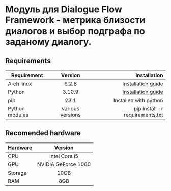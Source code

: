 # Модуль для Dialogue Flow Framework - метрика близости диалогов и выбор подграфа по заданому диалогу.
## Requirements

| Requirement        | Version           | Installation  |
| ------------- |:-------------:| -----:|
| Arch linux      | 6.2.8 | [Installation guide](https://wiki.archlinux.org/title/installation_guide) |
| Python      | 3.10.9 | [Installation guide](https://wiki.python.org/moin/BeginnersGuide/Download) |
| pip      | 23.1 | Installed with python |
| Python modules | various versions      |  pip install -r requirements.txt |

## Recomended hardware

| Hardware        | Version           | 
| ------------- |:-------------:| 
| CPU      | Intel Core i5 |
| GPU      | NVIDIA GeForce 1060 |
| Storage     | 10GB |
| RAM | 8GB   |

